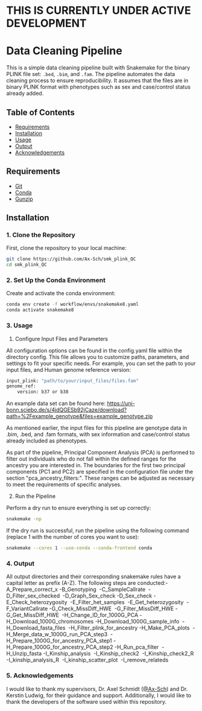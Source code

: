 # THIS IS CURRENTLY UNDER ACTIVE DEVELOPMENT




# Data Cleaning Pipeline

This is a simple data cleaning pipeline built with Snakemake for the binary PLINK file set: `.bed`, `.bim`, and `.fam`. The pipeline automates the data cleaning process to ensure reproducibility. It assumes that the files are in binary PLINK format with phenotypes such as sex and case/control status already added.

## Table of Contents

- [Requirements](#requirements)
- [Installation](#installation)
- [Usage](#usage)
- [Output](#output)
- [Acknowledgements](#acknowledgements)

## Requirements

- [Git](https://git-scm.com/)
- [Conda](https://docs.conda.io/projects/conda/en/latest/user-guide/install/index.html)
- [Gunzip](https://www.gnu.org/software/gzip/)

## Installation

### 1. Clone the Repository

First, clone the repository to your local machine:

```sh
git clone https://github.com/Ax-Sch/smk_plink_QC 
cd smk_plink_QC
```

### 2.  Set Up the Conda Environment

Create and activate the conda environment:
```sh
conda env create -f workflow/envs/snakemake8.yaml
conda activate snakemake8
```

### 3. Usage
1. Configure Input Files and Parameters

All configuration options can be found in the config.yaml file within the directory config. This file allows you to customize paths, parameters, and settings to fit your specific needs. For example, you can set the path to your input files, and Human genome reference version:
```sh
input_plink: "path/to/your/input_files/files.fam"
genome_ref:
    version: b37 or b38
```
An example data set can be found here: https://uni-bonn.sciebo.de/s/4jdQGESb92jCaze/download?path=%2Fexample_genotype&files=example_genotype.zip

As mentioned earlier, the input files for this pipeline are genotype data in .bim, .bed, and .fam formats, with sex information and case/control status already included as phenotypes.

As part of the pipeline, Principal Component Analysis (PCA) is performed to filter out individuals who do not fall within the defined ranges for the ancestry you are interested in. The boundaries for the first two principal components (PC1 and PC2) are specified in the configuration file under the section "pca_ancestry_filters:". These ranges can be adjusted as necessary to meet the requirements of specific analyses.


2. Run the Pipeline

Perform a dry run to ensure everything is set up correctly:
```sh
snakemake -np
```
If the dry run is successful, run the pipeline using the following command (replace 1 with the number of cores you want to use):
```sh
snakemake --cores 1 --use-conda --conda-frontend conda
```

### 4. Output
All output directories and their corresponding snakemake rules have a capital letter as prefix (A-Z). The following steps are conducted:-A_Prepare_correct_x
-B_Genotyping 
-C_SampleCallrate 
-D_Filter_sex_checked 
-D_Graph_Sex_check
-D_Sex_check
-E_Check_heterozygosity 
-E_Filter_het_samples 
-E_Get_heterozygosity 
-F_VariantCallrate
-G_Check_MissDiff_HWE 
-G_Filter_MissDiff_HWE
-G_Get_MissDiff_HWE 
-H_Change_ID_for_1000G_PCA
-H_Download_1000G_chromosomes
-H_Download_1000G_sample_info 
-H_Download_fasta_files 
-H_Filter_plink_for_ancestry
-H_Make_PCA_plots 
-H_Merge_data_w_1000G_run_PCA_step3 
-H_Prepare_1000G_for_ancestry_PCA_step1
-H_Prepare_1000G_for_ancestry_PCA_step2
-H_Run_pca_filter 
-H_Unzip_fasta
-I_Kinship_analysis 
-I_Kinship_check2 
-I_Kinship_check2_R 
-I_kinship_analysis_R 
-I_kinship_scatter_plot 
-I_remove_relateds

### 5. Acknowledgements
I would like to thank my supervisors, Dr. Axel Schmidt ([@Ax-Sch](https://github.com/Ax-Sch)) and Dr. Kerstin Ludwig, for their guidance and support. Additionally, I would like to thank the developers of the software used within this repository.
